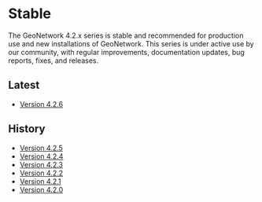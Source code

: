 # Stable

The GeoNetwork 4.2.x series is stable and recommended for production use and new installations of GeoNetwork. 
This series is under active use by our community, with regular improvements, documentation updates, bug reports, fixes, and releases.

## Latest

-   [Version 4.2.6](version-4.2.6.md)

## History

-   [Version 4.2.5](version-4.2.5.md)
-   [Version 4.2.4](version-4.2.4.md)
-   [Version 4.2.3](version-4.2.3.md)
-   [Version 4.2.2](version-4.2.2.md)
-   [Version 4.2.1](version-4.2.1.md)
-   [Version 4.2.0](version-4.2.0.md)
